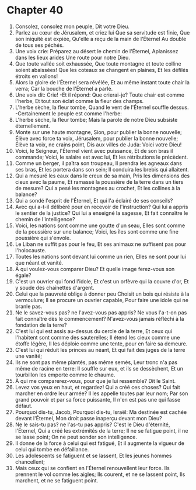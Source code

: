 # Chapter 40

1. Consolez, consolez mon peuple, Dit votre Dieu.
2. Parlez au cœur de Jérusalem, et criez lui Que sa servitude est finie, Que son iniquité est expiée, Qu'elle a reçu de la main de l'Éternel Au double de tous ses péchés.
3. Une voix crie: Préparez au désert le chemin de l'Éternel, Aplanissez dans les lieux arides Une route pour notre Dieu.
4. Que toute vallée soit exhaussée, Que toute montagne et toute colline soient abaissées! Que les coteaux se changent en plaines, Et les défilés étroits en vallons!
5. Alors la gloire de l'Éternel sera révélée, Et au même instant toute chair la verra; Car la bouche de l'Éternel a parlé.
6. Une voix dit: Crie! -Et il répond: Que crierai-je? Toute chair est comme l'herbe, Et tout son éclat comme la fleur des champs.
7. L'herbe sèche, la fleur tombe, Quand le vent de l'Éternel souffle dessus. -Certainement le peuple est comme l'herbe:
8. L'herbe sèche, la fleur tombe; Mais la parole de notre Dieu subsiste éternellement.
9. Monte sur une haute montagne, Sion, pour publier la bonne nouvelle; Élève avec force ta voix, Jérusalem, pour publier la bonne nouvelle; Élève ta voix, ne crains point, Dis aux villes de Juda: Voici votre Dieu!
10. Voici, le Seigneur, l'Éternel vient avec puissance, Et de son bras il commande; Voici, le salaire est avec lui, Et les rétributions le précèdent.
11. Comme un berger, il paîtra son troupeau, Il prendra les agneaux dans ses bras, Et les portera dans son sein; Il conduira les brebis qui allaitent.
12. Qui a mesuré les eaux dans le creux de sa main, Pris les dimensions des cieux avec la paume, Et ramassé la poussière de la terre dans un tiers de mesure? Qui a pesé les montagnes au crochet, Et les collines à la balance?
13. Qui a sondé l'esprit de l'Éternel, Et qui l'a éclairé de ses conseils?
14. Avec qui a-t-il délibéré pour en recevoir de l'instruction? Qui lui a appris le sentier de la justice? Qui lui a enseigné la sagesse, Et fait connaître le chemin de l'intelligence?
15. Voici, les nations sont comme une goutte d'un seau, Elles sont comme de la poussière sur une balance; Voici, les îles sont comme une fine poussière qui s'envole.
16. Le Liban ne suffit pas pour le feu, Et ses animaux ne suffisent pas pour l'holocauste.
17. Toutes les nations sont devant lui comme un rien, Elles ne sont pour lui que néant et vanité.
18. À qui voulez-vous comparer Dieu? Et quelle image ferez-vous son égale?
19. C'est un ouvrier qui fond l'idole, Et c'est un orfèvre qui la couvre d'or, Et y soude des chaînettes d'argent.
20. Celui que la pauvreté oblige à donner peu Choisit un bois qui résiste à la vermoulure; Il se procure un ouvrier capable, Pour faire une idole qui ne branle pas.
21. Ne le savez-vous pas? ne l'avez-vous pas appris? Ne vous l'a-t-on pas fait connaître dès le commencement? N'avez-vous jamais réfléchi à la fondation de la terre?
22. C'est lui qui est assis au-dessus du cercle de la terre, Et ceux qui l'habitent sont comme des sauterelles; Il étend les cieux comme une étoffe légère, Il les déploie comme une tente, pour en faire sa demeure.
23. C'est lui qui réduit les princes au néant, Et qui fait des juges de la terre une vanité;
24. Ils ne sont pas même plantés, pas même semés, Leur tronc n'a pas même de racine en terre: Il souffle sur eux, et ils se dessèchent, Et un tourbillon les emporte comme le chaume.
25. À qui me comparerez-vous, pour que je lui ressemble? Dit le Saint.
26. Levez vos yeux en haut, et regardez! Qui a créé ces choses? Qui fait marcher en ordre leur armée? Il les appelle toutes par leur nom; Par son grand pouvoir et par sa force puissante, Il n'en est pas une qui fasse défaut.
27. Pourquoi dis-tu, Jacob, Pourquoi dis-tu, Israël: Ma destinée est cachée devant l'Éternel, Mon droit passe inaperçu devant mon Dieu?
28. Ne le sais-tu pas? ne l'as-tu pas appris? C'est le Dieu d'éternité, l'Éternel, Qui a créé les extrémités de la terre; Il ne se fatigue point, il ne se lasse point; On ne peut sonder son intelligence.
29. Il donne de la force à celui qui est fatigué, Et il augmente la vigueur de celui qui tombe en défaillance.
30. Les adolescents se fatiguent et se lassent, Et les jeunes hommes chancellent;
31. Mais ceux qui se confient en l'Éternel renouvellent leur force. Ils prennent le vol comme les aigles; Ils courent, et ne se lassent point, Ils marchent, et ne se fatiguent point.

